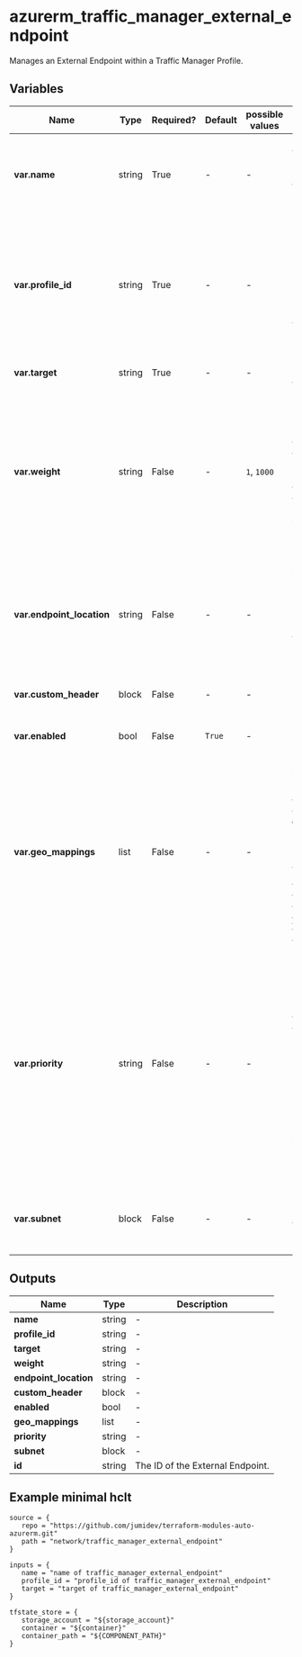 # azurerm_traffic_manager_external_endpoint

Manages an External Endpoint within a Traffic Manager Profile.

## Variables

| Name | Type | Required? |  Default  |  possible values |  Description |
| ---- | ---- | --------- |  ----------- | ----------- | ----------- |
| **var.name** | string | True | -  |  -  |  The name of the External Endpoint. Changing this forces a new resource to be created. | 
| **var.profile_id** | string | True | -  |  -  |  The ID of the Traffic Manager Profile that this External Endpoint should be created within. Changing this forces a new resource to be created. | 
| **var.target** | string | True | -  |  -  |  The FQDN DNS name of the target. | 
| **var.weight** | string | False | -  |  `1`, `1000`  |  Specifies how much traffic should be distributed to this endpoint, this must be specified for Profiles using the Weighted traffic routing method. Valid values are between `1` and `1000`. | 
| **var.endpoint_location** | string | False | -  |  -  |  Specifies the Azure location of the Endpoint, this must be specified for Profiles using the `Performance` routing method. | 
| **var.custom_header** | block | False | -  |  -  |  One or more `custom_header` blocks. | 
| **var.enabled** | bool | False | `True`  |  -  |  Is the endpoint enabled? Defaults to `true`. | 
| **var.geo_mappings** | list | False | -  |  -  |  A list of Geographic Regions used to distribute traffic, such as `WORLD`, `UK` or `DE`. The same location can't be specified in two endpoints. [See the Geographic Hierarchies documentation for more information](https://docs.microsoft.com/rest/api/trafficmanager/geographichierarchies/getdefault). | 
| **var.priority** | string | False | -  |  -  |  Specifies the priority of this Endpoint, this must be specified for Profiles using the `Priority` traffic routing method. Supports values between 1 and 1000, with no Endpoints sharing the same value. If omitted the value will be computed in order of creation. | 
| **var.subnet** | block | False | -  |  -  |  One or more `subnet` blocks. Changing this forces a new resource to be created. | 



## Outputs

| Name | Type | Description |
| ---- | ---- | --------- | 
| **name** | string  | - | 
| **profile_id** | string  | - | 
| **target** | string  | - | 
| **weight** | string  | - | 
| **endpoint_location** | string  | - | 
| **custom_header** | block  | - | 
| **enabled** | bool  | - | 
| **geo_mappings** | list  | - | 
| **priority** | string  | - | 
| **subnet** | block  | - | 
| **id** | string  | The ID of the External Endpoint. | 

## Example minimal hclt

```hcl
source = {
   repo = "https://github.com/jumidev/terraform-modules-auto-azurerm.git" 
   path = "network/traffic_manager_external_endpoint" 
}

inputs = {
   name = "name of traffic_manager_external_endpoint" 
   profile_id = "profile_id of traffic_manager_external_endpoint" 
   target = "target of traffic_manager_external_endpoint" 
}

tfstate_store = {
   storage_account = "${storage_account}" 
   container = "${container}" 
   container_path = "${COMPONENT_PATH}" 
}


```